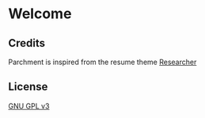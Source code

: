 # Welcome

## Credits
Parchment is inspired from the resume theme
[Researcher](https://github.com/ankitsultana/researcher)

## License
[GNU GPL v3](LICENSE)
